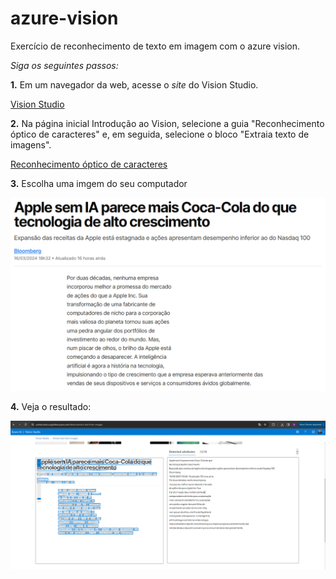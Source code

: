 # azure-vision

Exercício de reconhecimento de texto em imagem com o azure vision.

*Siga os seguintes passos:*

**1.** Em um navegador da web, acesse o *site* do Vision Studio.

   [Vision Studio](https://portal.vision.cognitive.azure.com/)

**2.** Na página inicial Introdução ao Vision, selecione a guia "Reconhecimento óptico de caracteres" e, em seguida, selecione o bloco "Extraia texto de imagens".

  [Reconhecimento óptico de caracteres](https://portal.vision.cognitive.azure.com/gallery/ocr)

**3.** Escolha uma imgem do seu computador

<img src="/inputs/noticia_apple_ia.png">

**4.** Veja o resultado:

<img src="/output/resultado_reconhecimento_texto_noticia_apple_ia.png">
